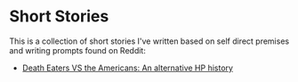 # Short Stories

This is a collection of short stories I've written based on self direct premises and writing prompts found on Reddit:

* [Death Eaters VS the Americans: An alternative HP history](https://www.reddit.com/r/WritingPrompts/comments/cfsvss/eu_vodemort_and_the_death_eaters_have_conquered/euctdk3/?context=3)